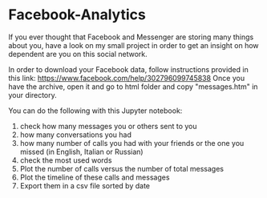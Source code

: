 # Facebook-Analytics
If you ever thought that Facebook and Messenger are storing many things about you, have a look on my small project in order to get an insight on how dependent are you on this social network.

In order to download your Facebook data, follow instructions provided in this link:
https://www.facebook.com/help/302796099745838
Once you have the archive, open it and go to html folder and copy "messages.htm" in your directory.

You can do the following with this Jupyter notebook:
  1) check how many messages you or others sent to you
  2) how many conversations you had
  3) how many number of calls you had with your friends or the one you missed (in English, Italian or Russian)
  4) check the most used words
  5) Plot the number of calls versus the number of total messages
  6) Plot the timeline of these calls and messages
  7) Export them in a csv file sorted by date
